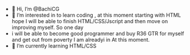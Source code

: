 - 👋 Hi, I’m @BachiCG
- 👀 I’m interested in to learn coding , at this moment starting with HTML hope I will be able to finish HTML/CSS/Jscript and then move on improving myself. So one day
- i will be able to become good programmer and buy R36 GTR for myself and get out from poverty I am alreadyi in At this moment.
- 🌱 I’m currently learning HTML/CSS


<!---
BachiCG/BachiCG is a ✨ special ✨ repository because its `README.md` (this file) appears on your GitHub profile.
You can click the Preview link to take a look at your changes.
---> 
